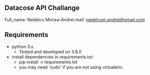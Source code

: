 ## Datacose API Challange
Full_name: Nedelcu Mircea-Andrei
mail: nedelcum.andrei@gmail.com

## Requirements

- python 3.x.
  - Tested and developed on 3.8.0
- install dependencies in requirements.txt:
  - pip install -r requirements.txt
  - you may need 'sudo' if you are not using virtualenv.
